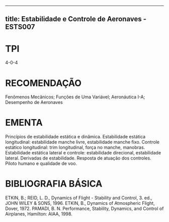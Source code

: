 
---
title: Estabilidade e Controle de Aeronaves - ESTS007 
---

# TPI

4-0-4

# RECOMENDAÇÃO

Fenômenos Mecânicos; Funções de Uma Variável; Aeronáutica I-A; Desempenho de Aeronaves

# EMENTA

Princípios de estabilidade estática e dinâmica. Estabilidade estática longitudinal: estabilidade manche livre, estabilidade manche fixo. Controle estático longitudinal: trim longitudinal, força no manche, manobras. Estabilidade estática lateral e controle: estabilidade direcional, estabilidade lateral. Derivadas de estabilidade. Resposta de atuação dos controles. Piloto humano e qualidade de voo.

# BIBLIOGRAFIA BÁSICA

ETKIN, B.; REID, L. D., Dynamics of Flight - Stability and Control, 3. ed., JOHN WILEY & SONS, 1996.
ETKIN, B., Dynamics of Atmospheric Flight, Dover, 1972.
PAMADI, B. N. Performance, Stability, Dynamics, and Control of Airplanes, Hamilton: AIAA, 1998.
        